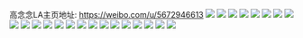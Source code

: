 高念念LA主页地址: https://weibo.com/u/5672946613 
![](https://wx4.sinaimg.cn/mw2000/006bV6yVly1h9gjmk2a3yj31sv1nzkjl.jpg) 
![](https://wx4.sinaimg.cn/mw2000/006bV6yVly1h9gjmlcn1vj31o01o0b29.jpg) 
![](https://wx4.sinaimg.cn/mw2000/006bV6yVly1h9gjmmm3zbj31li24pb29.jpg) 
![](https://wx4.sinaimg.cn/mw2000/006bV6yVly1h9gjmr7t8ej31sc2dsb2a.jpg) 
![](https://wx4.sinaimg.cn/mw2000/006bV6yVly1h9gjmuqjsqj322o340b2b.jpg) 
![](https://wx4.sinaimg.cn/mw2000/006bV6yVly1h9gjmikt8dj31w02iohdu.jpg) 
![](https://wx4.sinaimg.cn/mw2000/006bV6yVly1h8hwjy42a9j30wi0kldic.jpg) 
![](https://wx4.sinaimg.cn/mw2000/006bV6yVly1h8fmx3hw3tj31sc2dse84.jpg) 
![](https://wx4.sinaimg.cn/mw2000/006bV6yVly1h8fmx6sdz9j31sc2ds1l1.jpg) 
![](https://wx4.sinaimg.cn/mw2000/006bV6yVly1h6gzuezon0j32572uy4lq.jpg) 
![](https://wx4.sinaimg.cn/mw2000/006bV6yVly1h6gzug5229j32042o54qp.jpg) 
![](https://wx4.sinaimg.cn/mw2000/006bV6yVly1h65gbdxzwxj32c0340u0y.jpg) 
![](https://wx4.sinaimg.cn/mw2000/006bV6yVly1h5mi5a7601j32c0340kjn.jpg) 
![](https://wx4.sinaimg.cn/mw2000/006bV6yVly1h5mi5bhatqj31zk2nfb2b.jpg) 
![](https://wx4.sinaimg.cn/mw2000/006bV6yVly1h5mi56rg1nj31ya2lpkjm.jpg) 
![](https://wx4.sinaimg.cn/mw2000/006bV6yVly1h5mi5cum27j326n2wvhdv.jpg) 
![](https://wx4.sinaimg.cn/mw2000/006bV6yVly1h5fu6g8mqdj327f2xxnpe.jpg) 
![](https://wx4.sinaimg.cn/mw2000/006bV6yVly1h5fu6bux1rj32c0340qv7.jpg) 
![](https://wx4.sinaimg.cn/mw2000/006bV6yVly1h5fu6npikwj33402c0npf.jpg) 
![](https://wx4.sinaimg.cn/mw2000/006bV6yVly1h5fu6uxhfej32c03417wj.jpg) 
![](https://wx4.sinaimg.cn/mw2000/006bV6yVly1h5fu7076fcj32c0340kjn.jpg) 
![](https://wx4.sinaimg.cn/mw2000/006bV6yVly1h5dolnef66j30k00ph0ys.jpg) 
![](https://wx4.sinaimg.cn/mw2000/006bV6yVly1h3zllxchgmj31p92ds4qq.jpg) 
